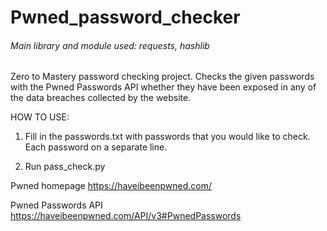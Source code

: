 # Pwned_password_checker
###### Main library and module used: requests, hashlib
Zero to Mastery password checking project. Checks the given passwords with the Pwned Passwords API
whether they have been exposed in any of the data breaches collected by the website.

HOW TO USE:
1) Fill in the passwords.txt with passwords that you would like to check.
Each password on a separate line.

2) Run pass_check.py


Pwned homepage
https://haveibeenpwned.com/

Pwned Passwords API
https://haveibeenpwned.com/API/v3#PwnedPasswords
